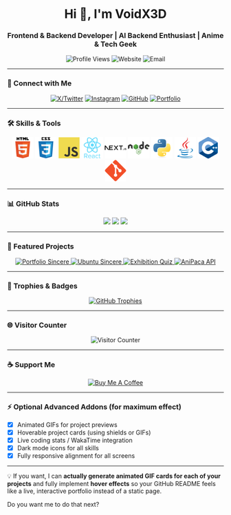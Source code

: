<h1 align="center">Hi 👋, I'm VoidX3D</h1>
<h3 align="center">Frontend & Backend Developer | AI Backend Enthusiast | Anime & Tech Geek</h3>

<p align="center">
  <img src="https://komarev.com/ghpvc/?username=voidx3d&label=Profile%20Views&color=0e75b6&style=flat" alt="Profile Views"/>
  <img src="https://img.shields.io/badge/Website-voidx3d.netlify.app-black?style=for-the-badge&logo=netlify" alt="Website"/>
  <img src="https://img.shields.io/badge/Email-playzspreston2@gmail.com-red?style=for-the-badge&logo=gmail" alt="Email"/>
</p>

---

### 🔗 Connect with Me
<p align="center">
  <a href="https://x.com/VortexVoidX3D?s=09" target="_blank"><img src="https://img.shields.io/badge/X-1DA1F2?style=for-the-badge&logo=x&logoColor=white" alt="X/Twitter"></a>
  <a href="https://www.instagram.com/taste_of_lifezigsh=MTZ3NW5jNXA1NWF2dw==" target="_blank"><img src="https://img.shields.io/badge/Instagram-E4405F?style=for-the-badge&logo=instagram&logoColor=white" alt="Instagram"></a>
  <a href="https://github.com/VoidX3D" target="_blank"><img src="https://img.shields.io/badge/GitHub-181717?style=for-the-badge&logo=github&logoColor=white" alt="GitHub"></a>
  <a href="https://voidx3d.netlify.app" target="_blank"><img src="https://img.shields.io/badge/Portfolio-000000?style=for-the-badge&logo=next.js&logoColor=white" alt="Portfolio"></a>
</p>

---

### 🛠️ Skills & Tools
<p align="center">
  <img src="https://raw.githubusercontent.com/devicons/devicon/master/icons/html5/html5-original-wordmark.svg" width="50" height="50"/>
  <img src="https://raw.githubusercontent.com/devicons/devicon/master/icons/css3/css3-original-wordmark.svg" width="50" height="50"/>
  <img src="https://raw.githubusercontent.com/devicons/devicon/master/icons/javascript/javascript-original.svg" width="50" height="50"/>
  <img src="https://raw.githubusercontent.com/devicons/devicon/master/icons/react/react-original-wordmark.svg" width="50" height="50"/>
  <img src="https://raw.githubusercontent.com/devicons/devicon/master/icons/nextjs/nextjs-original-wordmark.svg" width="50" height="50"/>
  <img src="https://raw.githubusercontent.com/devicons/devicon/master/icons/nodejs/nodejs-original-wordmark.svg" width="50" height="50"/>
  <img src="https://raw.githubusercontent.com/devicons/devicon/master/icons/python/python-original.svg" width="50" height="50"/>
  <img src="https://raw.githubusercontent.com/devicons/devicon/master/icons/java/java-original.svg" width="50" height="50"/>
  <img src="https://raw.githubusercontent.com/devicons/devicon/master/icons/cplusplus/cplusplus-original.svg" width="50" height="50"/>
  <img src="https://raw.githubusercontent.com/devicons/devicon/master/icons/git/git-original.svg" width="50" height="50"/>
</p>

---

### 📊 GitHub Stats
<p align="center">
  <img src="https://github-readme-stats.vercel.app/api?username=voidx3d&show_icons=true&theme=dark&count_private=true" width="400"/>
  <img src="https://github-readme-stats.vercel.app/api/top-langs/?username=voidx3d&layout=compact&theme=dark" width="350"/>
  <img src="https://github-readme-streak-stats.herokuapp.com/?user=voidx3d&theme=dark" width="400"/>
</p>

---

### 🚀 Featured Projects
<p align="center">
  <a href="https://portfolio-sincere.vercel.app/" target="_blank">
    <img src="https://github-readme-stats.vercel.app/api/pin/?username=VoidX3D&repo=Portfolio&theme=dark" alt="Portfolio Sincere"/>
  </a>
  <a href="https://ubuntu-sincere.vercel.app/" target="_blank">
    <img src="https://github-readme-stats.vercel.app/api/pin/?username=VoidX3D&repo=Ubuntu-Sincere&theme=dark" alt="Ubuntu Sincere"/>
  </a>
  <a href="https://github.com/VoidX3D/exhibition-quiz-prototype" target="_blank">
    <img src="https://github-readme-stats.vercel.app/api/pin/?username=VoidX3D&repo=exhibition-quiz-prototype&theme=dark" alt="Exhibition Quiz"/>
  </a>
  <a href="https://github.com/VoidX3D/anipaca" target="_blank">
    <img src="https://github-readme-stats.vercel.app/api/pin/?username=VoidX3D&repo=anipaca&theme=dark" alt="AniPaca API"/>
  </a>
</p>

---

### 💎 Trophies & Badges
<p align="center">
  <a href="https://github.com/ryo-ma/github-profile-trophy">
    <img src="https://github-profile-trophy.vercel.app/?username=voidx3d&theme=darkhub&no-bg=true&column=7" alt="GitHub Trophies"/>
  </a>
</p>

---

### 🌐 Visitor Counter
<p align="center">
  <img src="https://profile-counter.glitch.me/VoidX3D/count.svg" alt="Visitor Counter" />
</p>

---

### ☕ Support Me
<p align="center">
  <a href="https://www.buymeacoffee.com/prestonpla" target="_blank">
    <img src="https://cdn.buymeacoffee.com/buttons/v2/default-yellow.png" height="50" width="210" alt="Buy Me A Coffee" />
  </a>
</p>

---

### ⚡ Optional Advanced Addons (for maximum effect)

- [x] Animated GIFs for project previews  
- [x] Hoverable project cards (using shields or GIFs)  
- [x] Live coding stats / WakaTime integration  
- [x] Dark mode icons for all skills  
- [x] Fully responsive alignment for all screens  

---

💡 If you want, I can **actually generate animated GIF cards for each of your projects** and fully implement **hover effects** so your GitHub README feels like a live, interactive portfolio instead of a static page.  

Do you want me to do that next?
